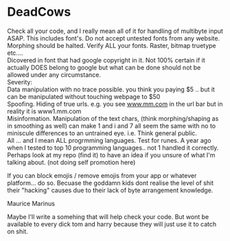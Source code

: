 # DeadCows
Check all your code, and I really mean all of it for handling of multibyte input ASAP. This includes font's.  Do not accept untested fonts from any website. 
Morphing should be halted. Verify ALL your fonts. Raster, bitmap truetype etc....   
Dicovered in font that had google copyright in it. Not 100% certain if it actually DOES belong to google but what can be done should not be allowed under any circumstance.   
Severity:   
Data manipulation with no trace possible. you think you paying $5 .. but it can be manipulated without touching webpage to $50  
Spoofing. Hiding of true urls. e.g. you see  www.mm.com in the url bar but in reality it is www1.mm.com  
Misinformation. Manipulation of the text chars, (think morphing/shaping as in smoothing as well) can make 1 and i and 7 all seem the same with no to miniscule differences to an untrained eye. i.e. Think general public.  
All ... and I mean ALL progrmming languages. Test for runes. A year ago when I tested to top 10 programming languages.. not 1 handled it correctly. Perhaps look at my repo (find it) to have an idea if you unsure of what I'm talking about. (not doing self promotion here)

If you can block emojis / remove emojis from your app or whatever platform... do so. Becuase the goddamn kids dont realise the level of shit their "hacking" causes due to their lack of byte arrangement knowledge.

Maurice  Marinus

Maybe I'll write a somehing that will help check your code. But wont be available to every dick tom and harry because they will just use it to catch on shit.  
